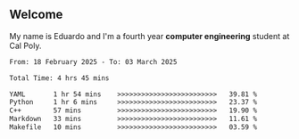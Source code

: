 ## Welcome

 My name is Eduardo and I'm a fourth year **computer engineering** student at Cal Poly.

<!--START_SECTION:waka-->

```txt
From: 18 February 2025 - To: 03 March 2025

Total Time: 4 hrs 45 mins

YAML       1 hr 54 mins    >>>>>>>>>>>>>>>>>>>>>>>>>   39.81 %
Python     1 hr 6 mins     >>>>>>>>>>>>>>>>>>>>>>>>>   23.37 %
C++        57 mins         >>>>>>>>>>>>>>>>>>>>>>>>>   19.90 %
Markdown   33 mins         >>>>>>>>>>>>>>>>>>>>>>>>>   11.61 %
Makefile   10 mins         >>>>>>>>>>>>>>>>>>>>>>>>>   03.59 %
```

<!--END_SECTION:waka-->

<!--
**lalog12/lalog12** is a ✨ _special_ ✨ repository because its `README.md` (this file) appears on your GitHub profile.

Here are some ideas to get you started:

- 🔭 I’m currently working on ...
- 🌱 I’m currently learning ...
- 👯 I’m looking to collaborate on ...
- 🤔 I’m looking for help with ...
- 💬 Ask me about ...
- 📫 How to reach me: ...
- 😄 Pronouns: ...
- ⚡ Fun fact: ...
-->
